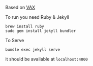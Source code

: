 Based on [VAX](https://github.com/evazamtz/vax)

To run you need Ruby & Jekyll

```
brew install ruby
sudo gem install jekyll bundler
```

To Serve

```
bundle exec jekyll serve
```

it should be available at `localhost:4000`
